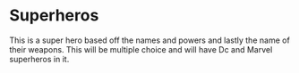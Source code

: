 # Superheros
This is a super hero based off the names and powers and lastly the name of their weapons.  This will be multiple choice and will have Dc and Marvel superheros in it.
